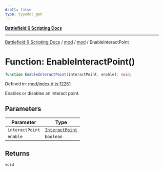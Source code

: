 ```yaml
---
draft: false
type: typedoc_gen
---
```


[**Battlefield 6 Scripting Docs**](../../../_index.md)

***

[Battlefield 6 Scripting Docs](../../../_index.md) / [mod](../../_index.md) / [mod](../_index.md) / EnableInteractPoint

# Function: EnableInteractPoint()

```ts
function EnableInteractPoint(interactPoint, enable): void;
```

Defined in: [mod/index.d.ts:12251](https://github.com/battlefield-portal-community/portal-docs/blob/6d87e21c5922a3efb03c634dbe98e5fe6e797672/generators/santiago/mod/index.d.ts#L12251)

Enables or disables an interact point.

## Parameters

| Parameter | Type |
| ------ | ------ |
| `interactPoint` | [`InteractPoint`](../InteractPoint/_index.md) |
| `enable` | `boolean` |

## Returns

`void`
